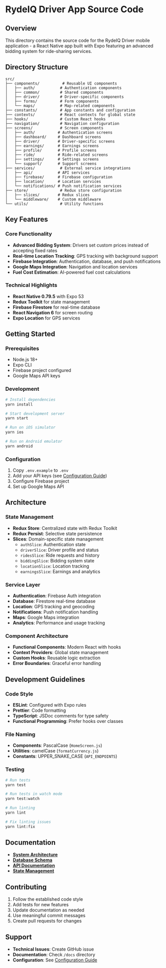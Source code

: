 # RydeIQ Driver App Source Code

## Overview

This directory contains the source code for the RydeIQ Driver mobile application - a React Native app built with Expo featuring an advanced bidding system for ride-sharing services.

## Directory Structure

```
src/
├── components/          # Reusable UI components
│   ├── auth/           # Authentication components
│   ├── common/         # Shared components
│   ├── driver/         # Driver-specific components
│   ├── forms/          # Form components
│   └── maps/           # Map-related components
├── constants/          # App constants and configuration
├── contexts/           # React contexts for global state
├── hooks/              # Custom React hooks
├── navigation/         # Navigation configuration
├── screens/            # Screen components
│   ├── auth/          # Authentication screens
│   ├── dashboard/     # Dashboard screens
│   ├── driver/        # Driver-specific screens
│   ├── earnings/      # Earnings screens
│   ├── profile/       # Profile screens
│   ├── ride/          # Ride-related screens
│   ├── settings/      # Settings screens
│   └── support/       # Support screens
├── services/           # External service integrations
│   ├── api/           # API services
│   ├── firebase/      # Firebase configuration
│   ├── location/      # Location services
│   └── notifications/ # Push notification services
├── store/              # Redux store configuration
│   ├── slices/        # Redux slices
│   └── middleware/    # Custom middleware
└── utils/              # Utility functions
```

## Key Features

### Core Functionality
- **Advanced Bidding System**: Drivers set custom prices instead of accepting fixed rates
- **Real-time Location Tracking**: GPS tracking with background support
- **Firebase Integration**: Authentication, database, and push notifications
- **Google Maps Integration**: Navigation and location services
- **Fuel Cost Estimation**: AI-powered fuel cost calculations

### Technical Highlights
- **React Native 0.79.5** with Expo 53
- **Redux Toolkit** for state management
- **Firebase Firestore** for real-time database
- **React Navigation 6** for screen routing
- **Expo Location** for GPS services

## Getting Started

### Prerequisites
- Node.js 18+
- Expo CLI
- Firebase project configured
- Google Maps API keys

### Development
```bash
# Install dependencies
yarn install

# Start development server
yarn start

# Run on iOS simulator
yarn ios

# Run on Android emulator
yarn android
```

### Configuration
1. Copy `.env.example` to `.env`
2. Add your API keys (see [Configuration Guide](../../docs/getting-started/configuration.md))
3. Configure Firebase project
4. Set up Google Maps API

## Architecture

### State Management
- **Redux Store**: Centralized state with Redux Toolkit
- **Redux Persist**: Selective state persistence
- **Slices**: Domain-specific state management
  - `authSlice`: Authentication state
  - `driverSlice`: Driver profile and status
  - `ridesSlice`: Ride requests and history
  - `biddingSlice`: Bidding system state
  - `locationSlice`: Location tracking
  - `earningsSlice`: Earnings and analytics

### Service Layer
- **Authentication**: Firebase Auth integration
- **Database**: Firestore real-time database
- **Location**: GPS tracking and geocoding
- **Notifications**: Push notification handling
- **Maps**: Google Maps integration
- **Analytics**: Performance and usage tracking

### Component Architecture
- **Functional Components**: Modern React with hooks
- **Context Providers**: Global state management
- **Custom Hooks**: Reusable logic extraction
- **Error Boundaries**: Graceful error handling

## Development Guidelines

### Code Style
- **ESLint**: Configured with Expo rules
- **Prettier**: Code formatting
- **TypeScript**: JSDoc comments for type safety
- **Functional Programming**: Prefer hooks over classes

### File Naming
- **Components**: PascalCase (`HomeScreen.js`)
- **Utilities**: camelCase (`formatCurrency.js`)
- **Constants**: UPPER_SNAKE_CASE (`API_ENDPOINTS`)

### Testing
```bash
# Run tests
yarn test

# Run tests in watch mode
yarn test:watch

# Run linting
yarn lint

# Fix linting issues
yarn lint:fix
```

## Documentation

- **[System Architecture](../../docs/architecture/system-architecture.md)**
- **[Database Schema](../../docs/architecture/database-schema.md)**
- **[API Documentation](../../docs/architecture/api-documentation.md)**
- **[State Management](../../docs/architecture/state-management.md)**

## Contributing

1. Follow the established code style
2. Add tests for new features
3. Update documentation as needed
4. Use meaningful commit messages
5. Create pull requests for changes

## Support

- **Technical Issues**: Create GitHub issue
- **Documentation**: Check `/docs` directory
- **Configuration**: See [Configuration Guide](../../docs/getting-started/configuration.md)
